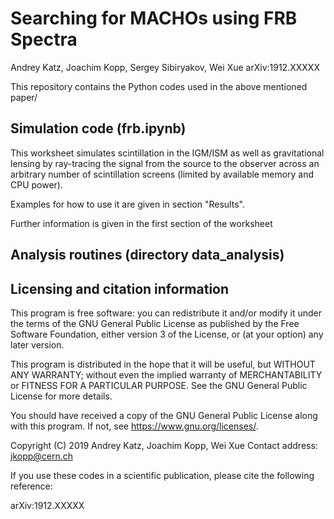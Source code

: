 Searching for MACHOs using FRB Spectra
=======================================================================
Andrey Katz, Joachim Kopp, Sergey Sibiryakov, Wei Xue
arXiv:1912.XXXXX

This repository contains the Python codes used in the above mentioned paper/

Simulation code (frb.ipynb)
----------------------------------------------------------------------

This worksheet simulates scintillation in the IGM/ISM as well as gravitational
lensing by ray-tracing the signal from the source to the observer across an
arbitrary number of scintillation screens (limited by available memory and CPU
power).

Examples for how to use it are given in section "Results".

Further information is given in the first section of the worksheet

Analysis routines (directory data_analysis)
----------------------------------------------------------------------


Licensing and citation information
----------------------------------------------------------------------

This program is free software: you can redistribute it and/or modify
it under the terms of the GNU General Public License as published by
the Free Software Foundation, either version 3 of the License, or
(at your option) any later version.

This program is distributed in the hope that it will be useful,
but WITHOUT ANY WARRANTY; without even the implied warranty of
MERCHANTABILITY or FITNESS FOR A PARTICULAR PURPOSE.  See the
GNU General Public License for more details.

You should have received a copy of the GNU General Public License
along with this program.  If not, see <https://www.gnu.org/licenses/>.

Copyright (C) 2019
Andrey Katz, Joachim Kopp, Wei Xue
Contact address: jkopp@cern.ch


If you use these codes in a scientific publication, please cite the
following reference:

arXiv:1912.XXXXX


